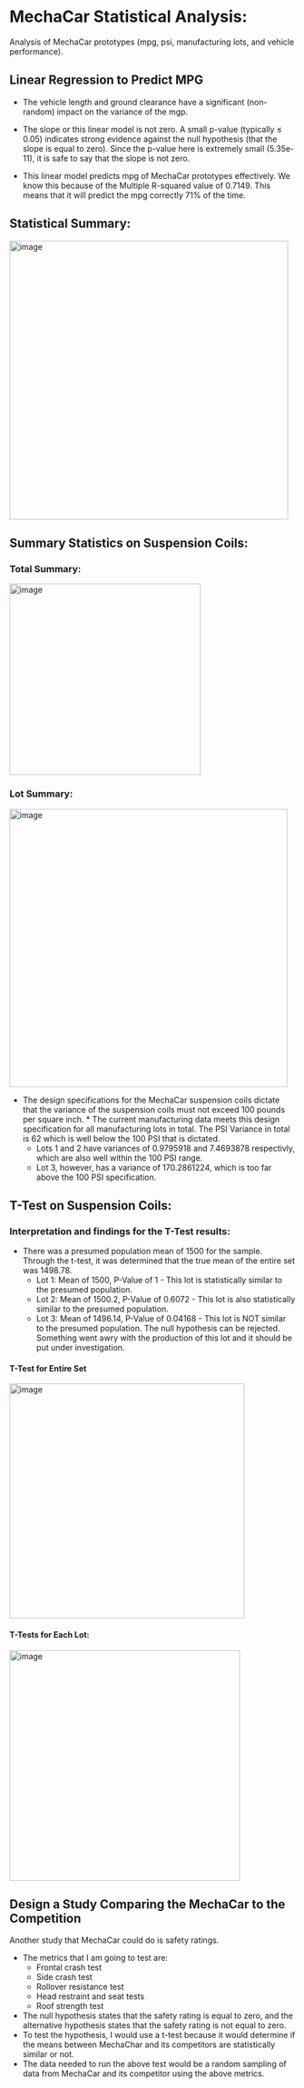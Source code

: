 # MechaCar Statistical Analysis:

Analysis of MechaCar prototypes (mpg, psi, manufacturing lots, and vehicle performance).

## Linear Regression to Predict MPG

- The vehicle length and ground clearance have a significant (non-random) impact on the variance of the mgp.
  
- The slope or this linear model is not zero. A small p-value (typically ≤ 0.05) indicates strong evidence against the null hypothesis (that the slope is equal to zero). Since the p-value here is extremely small (5.35e-11), it is safe to say that the slope is not zero.
  
- This linear model predicts mpg of MechaCar prototypes effectively. We know this because of the Multiple R-squared value of 0.7149. This means that it will predict the mpg correctly 71% of the time.

## Statistical Summary:

<img width="491" alt="image" src="https://user-images.githubusercontent.com/106691255/201000455-8a7b4ce2-da71-44e9-9721-0eeebc9b8057.png">

## Summary Statistics on Suspension Coils:

### Total Summary:

<img width="337" alt="image" src="https://user-images.githubusercontent.com/106691255/201004421-4e3030a6-2f3f-4ee2-a315-db4fcf69274a.png">

### Lot Summary: 

<img width="490" alt="image" src="https://user-images.githubusercontent.com/106691255/201004504-1173ddd2-b9ec-4496-9250-4196c9aaf18b.png">

- The design specifications for the MechaCar suspension coils dictate that the variance of the suspension coils must not exceed 100 pounds per square inch.   * The current manufacturing data meets this design specification for all manufacturing lots in total. The PSI Variance in total is 62 which is well below the 100 PSI that is dictated.
  * Lots 1 and 2 have variances of 0.9795918 and 7.4693878 respectivly, which are also well within the 100 PSI range.
  * Lot 3, however, has a variance of 170.2861224, which is too far above the 100 PSI specification.

## T-Test on Suspension Coils:

### Interpretation and findings for the T-Test results:

- There was a presumed population mean of 1500 for the sample. Through the t-test, it was determined that the true mean of the entire set was 1498.78.
  * Lot 1: Mean of 1500, P-Value of 1 - This lot is statistically similar to the presumed population.
  * Lot 2: Mean of 1500.2, P-Value of 0.6072 - This lot is also statistically similar to the presumed population.
  * Lot 3: Mean of 1496.14, P-Value of 0.04168 - This lot is NOT similar to the presumed population. The null hypothesis can be rejected. Something went awry with the production of this lot and it should be put under investigation.

#### T-Test for Entire Set
<img width="414" alt="image" src="https://user-images.githubusercontent.com/106691255/201005316-64fc69ef-d74e-4291-b292-06d5d6c822c2.png">

#### T-Tests for Each Lot:
<img width="406" alt="image" src="https://user-images.githubusercontent.com/106691255/201005437-f64c3767-2785-4bb2-ae0a-a26f304287fa.png">

## Design a Study Comparing the MechaCar to the Competition

Another study that MechaCar could do is safety ratings.

- The metrics that I am going to test are:
  * Frontal crash test
  * Side crash test
  * Rollover resistance test
  * Head restraint and seat tests
  * Roof strength test
- The null hypothesis states that the safety rating is equal to zero, and the alternative hypothesis states that the safety rating is not equal to zero.
- To test the hypothesis, I would use a t-test because it would determine if the means between MechaChar and its competitors are statistically similar or not.
- The data needed to run the above test would be a random sampling of data from MechaCar and its competitor using the above metrics.
